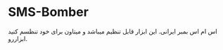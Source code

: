 # SMS-Bomber
اس ام اس بمبر ایرانی. این ابزار قابل تنظیم میباشد و میتاون برای خود تنظسم کنید ابزاررو.
